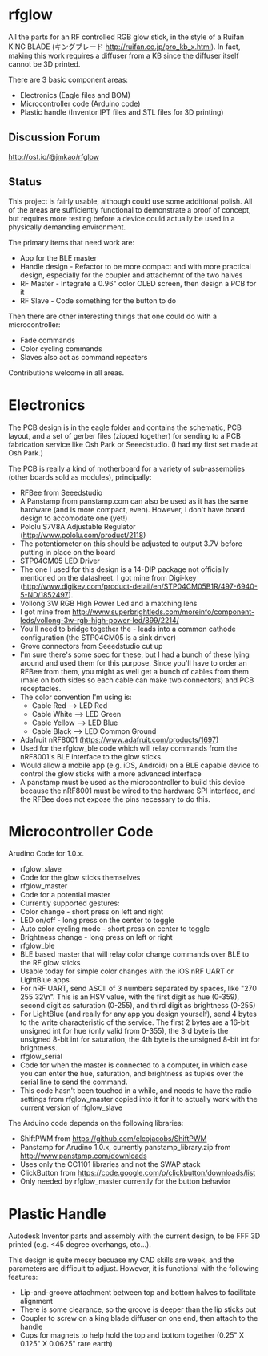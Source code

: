 rfglow
======

All the parts for an RF controlled RGB glow stick, in the style of a Ruifan KING BLADE (キングブレード http://ruifan.co.jp/pro_kb_x.html). In fact, making this work requires a diffuser from a KB since the diffuser itself cannot be 3D printed.

There are 3 basic component areas:
 * Electronics (Eagle files and BOM)
 * Microcontroller code (Arduino code)
 * Plastic handle (Inventor IPT files and STL files for 3D printing)

## Discussion Forum

http://ost.io/@jmkao/rfglow

## Status
This project is fairly usable, although could use some additional polish. All of the areas are sufficiently functional to demonstrate a proof of concept, but requires more testing before a device could actually be used in a physically demanding environment.

The primary items that need work are:
 * App for the BLE master
 * Handle design - Refactor to be more compact and with more practical design, especially for the coupler and attachemnt of the two halves
 * RF Master - Integrate a 0.96" color OLED screen, then design a PCB for it
 * RF Slave - Code something for the button to do

Then there are other interesting things that one could do with a microcontroller:
 * Fade commands
 * Color cycling commands
 * Slaves also act as command repeaters

Contributions welcome in all areas.

# Electronics
The PCB design is in the eagle folder and contains the schematic, PCB layout, and a set of gerber files (zipped together) for sending to a PCB fabrication service like Osh Park or Seeedstudio. (I had my first set made at Osh Park.)

The PCB is really a kind of motherboard for a variety of sub-assemblies (other boards sold as modules), principally:
 * RFBee from Seeedstudio
  * A Panstamp from panstamp.com can also be used as it has the same hardware (and is more compact, even). However, I don't have  board design to accomodate one (yet!)
 * Pololu S7V8A Adjustable Regulator (http://www.pololu.com/product/2118)
  * The potentiometer on this should be adjusted to output 3.7V before putting in place on the board
 * STP04CM05 LED Driver
  * The one I used for this design is a 14-DIP package not officially mentioned on the datasheet. I got mine from Digi-key (http://www.digikey.com/product-detail/en/STP04CM05B1R/497-6940-5-ND/1852497).
 * Vollong 3W RGB High Power Led and a matching lens
  * I got mine from http://www.superbrightleds.com/moreinfo/component-leds/vollong-3w-rgb-high-power-led/899/2214/
  * You'll need to bridge together the - leads into a common cathode configuration (the STP04CM05 is a sink driver)
 * Grove connectors from Seeedstudio cut up
  * I'm sure there's some spec for these, but I had a bunch of these lying around and used them for this purpose. Since you'll have to order an RFBee from them, you might as well get a bunch of cables from them (male on both sides so each cable can make two connectors) and PCB receptacles.
  * The color convention I'm using is:
    * Cable Red --> LED Red
    * Cable White --> LED Green
    * Cable Yellow --> LED Blue
    * Cable Black --> LED Common Ground
 * Adafruit nRF8001 (https://www.adafruit.com/products/1697)
  * Used for the rfglow_ble code which will relay commands from the nRF8001's BLE interface to the glow sticks.
  * Would allow a mobile app (e.g. iOS, Android) on a BLE capable device to control the glow sticks with a more advanced interface
  * A panstamp must be used as the microcontroller to build this device because the nRF8001 must be wired to the hardware SPI interface, and the RFBee does not expose the pins necessary to do this.

# Microcontroller Code

Arudino Code for 1.0.x.

 * rfglow_slave
  * Code for the glow sticks themselves
 * rfglow_master
  * Code for a potential master
  * Currently supported gestures:
   * Color change - short press on left and right
   * LED on/off - long press on the center to toggle
   * Auto color cycling mode - short press on center to toggle
   * Brightness change - long press on left or right
 * rfglow_ble
  * BLE based master that will relay color change commands over BLE to the RF glow sticks
  * Usable today for simple color changes with the iOS nRF UART or LightBlue apps
   * For nRF UART, send ASCII of 3 numbers separated by spaces, like "270 255 32\n". This is an HSV value, with the first digit as hue (0-359), second digit as saturation (0-255), and third digit as brightness (0-255)
   * For LightBlue (and really for any app you design yourself), send 4 bytes to the write characteristic of the service. The first 2 bytes are a 16-bit unsigned int for hue (only valid from 0-355), the 3rd byte is the unsigned 8-bit int for saturation, the 4th byte is the unsigned 8-bit int for brightness.
 * rfglow_serial
  * Code for when the master is connected to a computer, in which case you can enter the hue, saturation, and brightness as tuples over the serial line to send the command.
  * This code hasn't been touched in a while, and needs to have the radio settings from rfglow_master copied into it for it to actually work with the current version of rfglow_slave

The Arduino code depends on the following libraries:
 * ShiftPWM from https://github.com/elcojacobs/ShiftPWM
 * Panstamp for Arudino 1.0.x, currently panstamp_library.zip from http://www.panstamp.com/downloads
  * Uses only the CC1101 libraries and not the SWAP stack
 * ClickButton from https://code.google.com/p/clickbutton/downloads/list
  * Only needed by rfglow_master currently for the button behavior

# Plastic Handle

Autodesk Inventor parts and assembly with the current design, to be FFF 3D printed (e.g. <45 degree overhangs, etc...).

This design is quite messy becuase my CAD skills are week, and the parameters are difficult to adjust. However, it is functional with the following features:
* Lip-and-groove attachment between top and bottom halves to facilitate alignment
 * There is some clearance, so the groove is deeper than the lip sticks out
* Coupler to screw on a king blade diffuser on one end, then attach to the handle
* Cups for magnets to help hold the top and bottom together (0.25" X 0.125" X 0.0625" rare earth)

